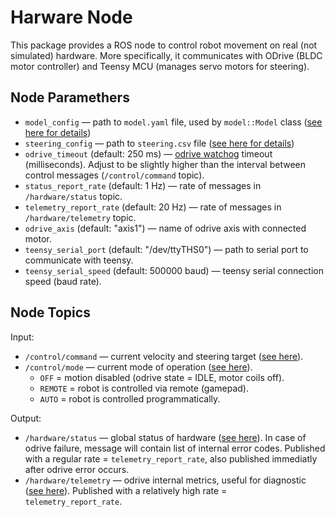 # Harware Node

This package provides a ROS node to control robot movement on real (not simulated) hardware. More specifically, it communicates with ODrive (BLDC motor controller) and Teensy MCU (manages servo motors for steering).

## Node Paramethers

- `model_config` — path to `model.yaml` file, used by `model::Model` class ([see here for details](../model/include/model/model.h))
- `steering_config` — path to `steering.csv` file ([see here for details](hardware_node/teensy.py))
- `odrive_timeout` (default: 250 ms) — [odrive watchog](https://docs.odriverobotics.com/v/0.5.4/getting-started.html#watchdog-timer) timeout (milliseconds). Adjust to be slightly higher than the interval between control messages (`/control/command` topic).
- `status_report_rate` (default: 1 Hz) — rate of messages in `/hardware/status` topic.
- `telemetry_report_rate` (default: 20 Hz) — rate of messages in `/hardware/telemetry` topic.
- `odrive_axis` (default: "axis1") — name of odrive axis with connected motor.
- `teensy_serial_port` (default: "/dev/ttyTHS0") — path to serial port to communicate with teensy.
- `teensy_serial_speed` (default: 500000 baud) — teensy serial connection speed (baud rate).

## Node Topics

Input:
- `/control/command` — current velocity and steering target ([see here](../truck_interfaces/msg/Control.msg)).
- `/control/mode` — current mode of operation ([see here](../truck_interfaces/msg/ControlMode.msg)).
    - `OFF` = motion disabled (odrive state = IDLE, motor coils off).
    - `REMOTE` = robot is controlled via remote (gamepad).
    - `AUTO` = robot is controlled programmatically.

Output:
- `/hardware/status` — global status of hardware ([see here](../truck_interfaces/msg/HardwareStatus.msg)). In case of odrive failure, message will contain list of internal error codes. Published with a regular rate = `telemetry_report_rate`, also published immediatly after odrive error occurs.
- `/hardware/telemetry` — odrive internal metrics, useful for diagnostic ([see here](../truck_interfaces/msg/HardwareTelemetry.msg)). Published with a relatively high rate = `telemetry_report_rate`.
